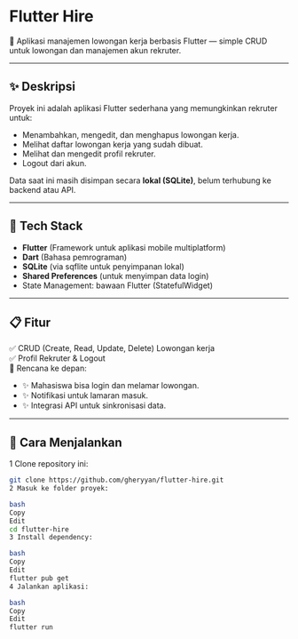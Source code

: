 # Flutter Hire

📱 Aplikasi manajemen lowongan kerja berbasis Flutter — simple CRUD untuk lowongan dan manajemen akun rekruter.

---

## ✨ Deskripsi
Proyek ini adalah aplikasi Flutter sederhana yang memungkinkan rekruter untuk:
- Menambahkan, mengedit, dan menghapus lowongan kerja.
- Melihat daftar lowongan kerja yang sudah dibuat.
- Melihat dan mengedit profil rekruter.
- Logout dari akun.

Data saat ini masih disimpan secara **lokal (SQLite)**, belum terhubung ke backend atau API.

---

## 🔧 Tech Stack
- **Flutter** (Framework untuk aplikasi mobile multiplatform)
- **Dart** (Bahasa pemrograman)
- **SQLite** (via sqflite untuk penyimpanan lokal)
- **Shared Preferences** (untuk menyimpan data login)
- State Management: bawaan Flutter (StatefulWidget)

---

## 📋 Fitur
✅ CRUD (Create, Read, Update, Delete) Lowongan kerja  
✅ Profil Rekruter & Logout  
🚧 Rencana ke depan:
- ✨ Mahasiswa bisa login dan melamar lowongan.
- ✨ Notifikasi untuk lamaran masuk.
- ✨ Integrasi API untuk sinkronisasi data.

---

## 🚀 Cara Menjalankan
1 Clone repository ini:
```bash
git clone https://github.com/gheryyan/flutter-hire.git
2 Masuk ke folder proyek:

bash
Copy
Edit
cd flutter-hire
3 Install dependency:

bash
Copy
Edit
flutter pub get
4 Jalankan aplikasi:

bash
Copy
Edit
flutter run
